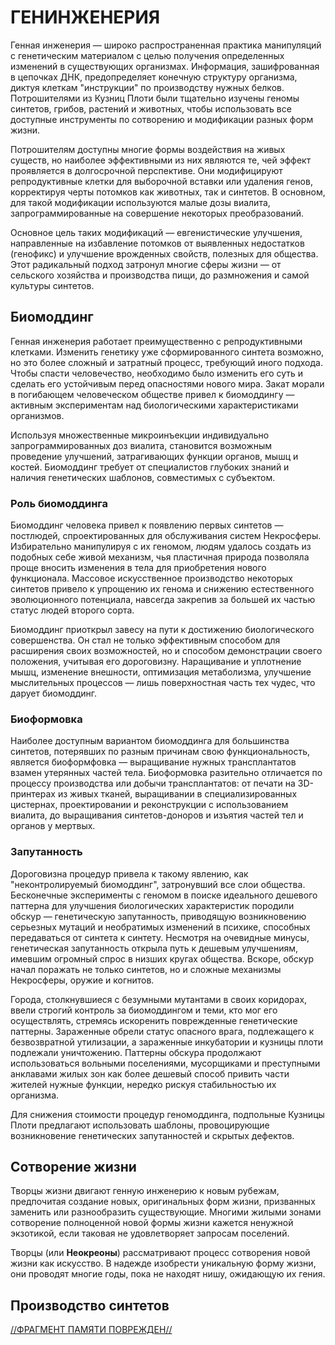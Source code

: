 # ГЕНИНЖЕНЕРИЯ
Генная инженерия — широко распространенная практика манипуляций с генетическим материалом с целью получения определенных изменений в существующих организмах. Информация, зашифрованная в цепочках ДНК, предопределяет конечную структуру организма, диктуя клеткам "инструкции" по производству нужных белков. Потрошителями из Кузниц Плоти были тщательно изучены геномы синтетов, грибов, растений и животных, чтобы использовать все доступные инструменты по сотворению и модификации разных форм жизни.

Потрошителям доступны многие формы воздействия на живых существ, но наиболее эффективными из них являются те, чей эффект проявляется в долгосрочной перспективе. Они модифицируют репродуктивные клетки для выборочной вставки или удаления генов, корректируя черты потомков как животных, так и синтетов. В основном, для такой модификации используются малые дозы виалита, запрограммированные на совершение некоторых преобразований.

Основное цель таких модификаций — евгенистические улучшения, направленные на избавление потомков от выявленных недостатков (генофикс) и улучшение врожденных свойств, полезных для общества. Этот радикальный подход затронул многие сферы жизни — от сельского хозяйства и производства пищи, до размножения и самой культуры синтетов.
## Биомоддинг
Генная инженерия работает преимущественно с репродуктивными клетками. Изменить генетику уже сформированного синтета возможно, но это более сложный и затратный процесс, требующий иного подхода. Чтобы спасти человечество, необходимо было изменить его суть и сделать его устойчивым перед опасностями нового мира. Закат морали в погибающем человеческом обществе привел к биомоддингу — активным экспериментам над биологическими характеристиками организмов.

Используя множественные микроинъекции индивидуально запрограммированных доз виалита, становится возможным проведение улучшений, затрагивающих функции органов, мышц и костей. Биомоддинг требует от специалистов глубоких знаний и наличия генетических шаблонов, совместимых с субъектом.
### Роль биомоддинга
Биомоддинг человека привел к появлению первых синтетов — постлюдей, спроектированных для обслуживания систем Некросферы. Избирательно манипулируя с их геномом, людям удалось создать из подобных себе живой механизм, чья пластичная природа позволяла проще вносить изменения в тела для приобретения нового функционала.
Массовое искусственное производство некоторых синтетов привело к упрощению их генома и снижению естественного эволюционного потенциала, навсегда закрепив за большей их частью статус людей второго сорта.

Биомоддинг приоткрыл завесу на пути к достижению биологического совершенства. Он стал не только эффективным способом для расширения своих возможностей, но и способом демонстрации своего положения, учитывая его дороговизну. Наращивание и уплотнение мышц, изменение внешности, оптимизация метаболизма, улучшение мыслительных процессов — лишь поверхностная часть тех чудес, что дарует биомоддинг.
### Биоформовка
Наиболее доступным вариантом биомоддинга для большинства синтетов, потерявших по разным причинам свою функциональность, является биоформфовка — выращивание нужных трансплантатов взамен утерянных частей тела. Биоформовка разительно отличается по процессу производства или добычи трансплантатов: от печати на 3D-принтерах из живых тканей, выращивании в специализированных цистернах, проектировании и реконструкции с использованием виалита, до выращивания синтетов-доноров и изъятия частей тел и органов у мертвых.
### Запутанность
Дороговизна процедур привела к такому явлению, как "неконтролируемый биомоддинг", затронувший все слои общества. Бесконечные эксперименты с геномом в поиске идеального дешевого паттерна для улучшения биологических характеристик породили обскур — генетическую запутанность, приводящую возникновению серьезных мутаций и необратимых изменений в психике, способных передаваться от синтета к синтету. Несмотря на очевидные минусы, генетическая запутанность открыла путь к дешевым улучшениям, имевшим огромный спрос в низших кругах общества. Вскоре, обскур начал поражать не только синтетов, но и сложные механизмы Некросферы, оружие и когнитов.

Города, столкнувшиеся с безумными мутантами в своих коридорах, ввели строгий контроль за биомоддингом и теми, кто мог его осуществлять, стремясь искоренить поврежденные генетические паттерны. Зараженные обрели статус опасного врага, подлежащего к безвозвратной утилизации, а зараженные инкубатории и кузницы плоти подлежали уничтожению. Паттерны обскура продолжают использоваться вольными поселениями, мусорщиками и преступными анклавами жилых зон как более дешевый способ привить части жителей нужные функции, нередко рискуя стабильностью их организма.

Для снижения стоимости процедур геномоддинга, подпольные Кузницы Плоти предлагают использовать шаблоны, провоцирующие возникновение генетических запутанностей и скрытых дефектов.
## Сотворение жизни
Творцы жизни двигают генную инженерию к новым рубежам, предпочитая создание новых, оригинальных форм жизни, призванных заменить или разнообразить существующие. Многими жилыми зонами сотворение полноценной новой формы жизни кажется ненужной экзотикой, если таковая не удовлетворяет запросам поселений.

Творцы (или **Неокреоны**) рассматривают процесс сотворения новой жизни как искусство. В надежде изобрести уникальную форму жизни, они проводят многие годы, пока не находят нишу, ожидающую их гения.
## Производство синтетов
[//ФРАГМЕНТ ПАМЯТИ ПОВРЕЖДЕН//](./DIR_00_МЕТА/m_memory_loss.md)
